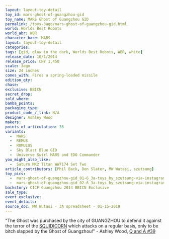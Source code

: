 ```yaml
---
layout: layout-toy-detail 
toy_id: mars-ghost-of-guangzhou-gid
toy_name: MARS Ghost of Guangzhou GID
permalink: /toys-3ago/mars-ghost-of-guangzhou-gid.html
world: Worlds Best Robots
world_abr: WBR
character_base: MARS
layout: layout-toy-detail
categories: 
tags: [gid, glow in the dark, Worlds Best Robots, WBR, white]
release_date: 10/1/2014
release_price: CNY 1,450
scale: 3ago
size: 24 inches
comes_with: Fires a spring-loaded missile
edition_qty: 
chase: 
exclusive: BBICN
secret_drop: 
sold_where: 
bamba_points: 
packaging_type: 
product_code_/_link: N/A
designer: Ashley Wood
makers: 
points_of_articulation: 36
variants: 
  -  MARS
  -  REMUS 
  -  ROMULUS
  -  Sky Blast Blue GID
  -  Universe Swirl MARS and EDO Commander
you_might_also_like: 
  -  Saturn MK2 Titan WW7174 Set Two
article_contributors: [Phil Back, Don Slater, MW Wutasi, szutsung]
toy_pics: 
  -  mars-ghost-of-guangzhou-gid_01-6_3a-toys_by_szutsung-via-instagram.jpg
  -  mars-ghost-of-guangzhou-gid_02-6_3a-toys_by_szutsung-via-instagram.jpg
backstory: CICF Guangzhou 2014 BBICN Exclusive
sale_type: 
event_exclusive: 
event_details: 
source_doc: MW Wutasi - 3A spreadsheet - 01-15-2019
---
```

"The Ghost was purchased by the city of GUANGZHOU to defend it against the terror of the <a href="/toys-3ago/squidicorn.html">SQUIDICORN</a> which attacks on a regular basis, only to be bitch slapped by the Ghost of Guangzhou!" - Ashley Wood, <a href="https://www.worldofthreea.com/threea-production-blog/qa39" target="_blank">Q and A #39</a>  